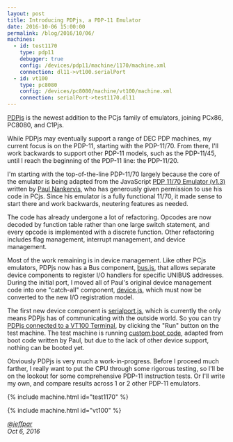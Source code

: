 ```yaml
---
layout: post
title: Introducing PDPjs, a PDP-11 Emulator
date: 2016-10-06 15:00:00
permalink: /blog/2016/10/06/
machines:
  - id: test1170
    type: pdp11
    debugger: true
    config: /devices/pdp11/machine/1170/machine.xml
    connection: dl11->vt100.serialPort
  - id: vt100
    type: pc8080
    config: /devices/pc8080/machine/vt100/machine.xml
    connection: serialPort->test1170.dl11
---
```


[PDPjs](http://www.pcjs.org/devices/pdp11/machine/) is the newest addition to the PCjs family of emulators, joining
PCx86, PC8080, and C1Pjs.

While PDPjs may eventually support a range of DEC PDP machines, my current focus is on the PDP-11, starting with the
PDP-11/70.  From there, I'll work backwards to support other PDP-11 models, such as the PDP-11/45, until I reach the
beginning of the PDP-11 line: the PDP-11/20.

I'm starting with the top-of-the-line PDP-11/70 largely because the core of the emulator is being adapted from the
JavaScript [PDP 11/70 Emulator (v1.3)](http://skn.noip.me/pdp11/pdp11.html) written by
[Paul Nankervis](mailto:paulnank@hotmail.com), who has generously given permission to use his code in PCjs.
Since his emulator is a fully functional 11/70, it made sense to start there and work backwards, neutering features
as needed.

The code has already undergone a lot of refactoring. Opcodes are now decoded by function table rather than one
large switch statement, and every opcode is implemented with a discrete function.  Other refactoring includes
flag management, interrupt management, and device management.

Most of the work remaining is in device management.  Like other PCjs emulators, PDPjs now has a Bus component,
[bus.js](https://github.com/jeffpar/pcjs/blob/master/modules/pdp11/lib/bus.js), that allows separate device components
to register I/O handlers for specific UNIBUS addresses.  During the initial port, I moved all of Paul's original device
management code into one "catch-all" component,
[device.js](https://github.com/jeffpar/pcjs/blob/master/modules/pdp11/lib/device.js), which must now be converted
to the new I/O registration model.

The first new device component is
[serialport.js](https://github.com/jeffpar/pcjs/blob/master/modules/pdp11/lib/serialport.js), which is currently the
only means PDPjs has of communicating with the outside world.  So you can try
[PDPjs connected to a VT100 Terminal](http://www.pcjs.org/devices/pdp11/machine/1170/vt100/), by clicking the "Run"
button on the test machine.  The test machine is running
[custom boot code](https://github.com/jeffpar/pcjs/blob/master/apps/pdp11/boot/test/BOOTTEST.mac), adapted from boot code
written by Paul, but due to the lack of other device support, nothing can be booted yet.

Obviously PDPjs is very much a work-in-progress.  Before I proceed much farther, I really want to put the CPU through
some rigorous testing, so I'll be on the lookout for some comprehensive PDP-11 instruction tests.  Or I'll write my own,
and compare results across 1 or 2 other PDP-11 emulators.

{% include machine.html id="test1170" %}

{% include machine.html id="vt100" %}

*[@jeffpar](http://twitter.com/jeffpar)*  
*Oct 6, 2016*

